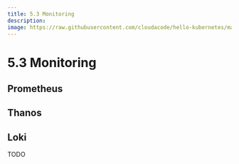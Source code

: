 ```yaml
---
title: 5.3 Monitoring
description:
image: https://raw.githubusercontent.com/cloudacode/hello-kubernetes/main/docs/assets/kubernetes-school.png
---
```


# 5.3 Monitoring

## Prometheus

## Thanos

## Loki

TODO
